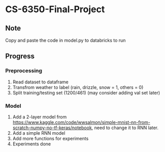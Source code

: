 # CS-6350-Final-Project

## Note
Copy and paste the code in model.py to databricks to run

## Progress

### Preprocessing
1. Read dataset to dataframe
2. Transfrom weather to label (rain, drizzle, snow = 1, others = 0)
3. Split training/testing set (1200/461) (may consider adding val set later)

### Model
1. Add a 2-layer model from https://www.kaggle.com/code/wwsalmon/simple-mnist-nn-from-scratch-numpy-no-tf-keras/notebook, need to change it to RNN later.
2. Add a simple RNN model
3. Add more functions for experiments
4. Experiments done
